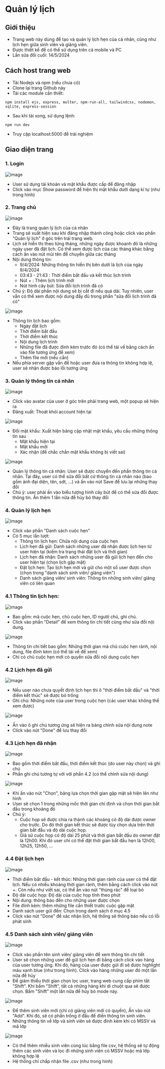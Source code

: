 # Quản lý lịch

## Giới thiệu
- Trang web này dùng để tạo và quản lý lịch hẹn của cá nhân, cũng như lịch hẹn giữa sinh viên và giảng viên.
- Được thiết kế để có thể sử dụng trên cả mobile và PC
- Lần sửa đổi cuối: 14/5/2024

## Cách host trang web
- Tải Nodejs và npm (nếu chưa có)
- Clone lại trang Github này
- Tải các module cần thiết:
```
npm install ejs, express, multer, npm-run-all, tailwindcss, nodemon, sqlite, express-session
```
- Sau khi tải xong, sử dụng lệnh:
```
npm run dev
```
- Truy cập localhost:5000 để trải nghiệm

## Giao diện trang
### 1. Login
![image](https://github.com/gitgud8055/QLL-pj2/assets/151536929/91c38a66-10fd-4837-9d0f-34e296bdf2f6)
- User sử dụng tài khoản và mật khẩu được cấp để đăng nhập
- Click vào mục Show password để hiện thị mật khẩu dưới dạng kí tự (như trong hình)

### 2. Trang chủ
![image](https://github.com/gitgud8055/QLL-pj2/assets/151536929/b50c89fb-27d5-46c6-9e6a-3d6cc328a095)
- Đây là trang quản lý lịch của cá nhân
- Trang sẽ xuất hiện sau khi đăng nhập thành công hoặc click vào phần "Quản lý lịch" ở góc trên trái trang web.
- Lịch sẽ hiển thị theo từng tháng, những ngày được khoanh đỏ là những ngày user đã đặt lịch. Có thể xem được lịch của các tháng khác bằng cách ấn vào nút mũi tên để chuyển giữa các tháng
- Nội dung thông tin:
  - 9/4/2024: Những thông tin hiển thị bên dưới là lịch của ngày 9/4/2024
  - 03:43 - 21:43 : Thời điểm bắt đầu và kết thúc lịch trình
  - Nút + : Thêm lịch trình mới
  - Nút hình cây bút: Sửa đổi lịch trình đã có
- Chú ý: Độ dài phần nội dung sẽ bị cắt đi nếu quá dài. Tuy nhiên, user vẫn có thể xem được nội dung đầy đủ trong phần "sửa đổi lịch trình đã có"
  
![image](https://github.com/gitgud8055/QLL-pj2/assets/151536929/4f058742-d9c8-44c1-a063-53f49d5905fe)
- Thông tin lịch bao gồm:
  - Ngày đặt lịch
  - Thời điểm bắt đầu
  - Thời điểm kết thúc
  - Nội dung lịch trình
  - Những file đã được đính kèm trước đó (có thể tải về bằng cách ấn vào file tương ứng để xem)
  - Thêm file mới (nếu cần)
- Nếu phía server gặp vấn đề hoặc user đưa ra thông tin không hợp lệ, user sẽ nhận được báo lỗi tương ứng

### 3. Quản lý thông tin cá nhân
![image](https://github.com/gitgud8055/QLL-pj2/assets/151536929/1acd4170-f4fd-4460-8266-dd6618828644)
- Click vào avatar của user ở góc trên phải trang web, một popup sẽ hiện ra
- Đăng xuất: Thoát khỏi account hiện tại

![image](https://github.com/gitgud8055/QLL-pj2/assets/151536929/459ad274-8146-4f14-9aac-e8585b49666b)
- Đổi mật khẩu: Xuất hiện bảng cập nhật mật khẩu, yêu cầu những thông tin sau
  - Mật khẩu hiện tại 
  - Mật khẩu mới
  - Xác nhận (để chắc chắn mật khẩu không bị viết sai)
  
![image](https://github.com/gitgud8055/QLL-pj2/assets/151536929/11c41785-9cbf-456c-be35-6e7411257f1b)
- Quản lý thông tin cá nhân: User sẽ được chuyển đến phần thông tin cá nhân. Tại đây, user có thể sửa đổi bất cứ thông tin cá nhân nào (bao gồm ảnh đại diện, tên, sdt, ...) và ấn vào nút Save để lưu lại những thay đổi
- Chú ý: user phải ấn vào biểu tượng hình cây bút để có thể sửa đổi được thông tin. Ấn thêm 1 lần nữa để hủy bỏ thay đổi

### 4. Quản lý lịch hẹn
![image](https://github.com/gitgud8055/QLL-pj2/assets/151536929/333ff4ed-d6c2-450b-9b11-2519474bc209)
- Click vào phần "Danh sách cuộc hẹn"
- Có 5 mục lần lượt:
  - Thông tin lịch hẹn: Chứa nội dung của cuộc hẹn
  - Lịch hẹn đã gửi: Danh sách những user đã nhận được lịch hẹn từ user hiện tại (kiếm tra trạng thái đặt lịch và thời gian)
  - Lịch hẹn đã nhận: Danh sách những user đã gửi lịch hẹn đến cho user hiện tại (chọn lịch gặp mặt)
  - Đặt lịch hẹn: Tạo lịch hẹn mới và gửi cho một số user được chọn (chọn trong "danh sách sinh viên/ giảng viên")
  - Danh sách giảng viên/ sinh viên: Thông tin những sinh viên/ giảng viên có liên quan
### 4.1 Thông tin lịch hẹn:
![image](https://github.com/gitgud8055/QLL-pj2/assets/151536929/4847b941-b5fd-4c0d-aa63-ed323c442285)
- Bao gồm: mã cuộc hẹn, chủ cuộc hẹn, ID người chủ, ghi chú.
- Click vào phần "Detail" để xem thông tin chi tiết cũng như sửa đổi nội dung.
  
![image](https://github.com/gitgud8055/QLL-pj2/assets/151536929/1de54b4a-cfb6-4054-812e-61419a5724bf)
- Thông tin chi tiết bao gồm: Những thời gian mà chủ cuộc hẹn rảnh, nội dung, file đính kèm (có thể tải về để xem)
- Chỉ có chủ cuộc hẹn mới có quyền sửa đổi nội dung cuộc hẹn

### 4.2 Lịch hẹn đã gửi
![image](https://github.com/gitgud8055/QLL-pj2/assets/151536929/5d9c1940-b59f-4286-aff5-2359b08cc594)
- Nếu user nào chưa quyết định lịch hẹn thì ô "thời điểm bắt đầu" và "thời điểm kết thúc" sẽ được bỏ trống
- Ghi chú: Những note của user trong cuộc hẹn (các user khác không thể xem được)
  
![image](https://github.com/gitgud8055/QLL-pj2/assets/151536929/0f578e58-df2f-408f-a1c7-4d657a024cab)
- Ấn vào ô ghi chú tương ứng sẽ hiện ra bảng chỉnh sửa nội dung note
- Click vào nút "Done" để lưu thay đổi

### 4.3 Lịch hẹn đã nhận
![image](https://github.com/gitgud8055/QLL-pj2/assets/151536929/0c6cb9e6-9b2e-4a82-8a84-9f414fa4de9b)
- Bao gồm thời điểm bắt đầu, thời điểm kết thúc (do user này chọn) và ghi chú
- Phần ghi chú tương tự với với phần 4.2 (có thể chỉnh sửa nội dung)

![image](https://github.com/gitgud8055/QLL-pj2/assets/151536929/5f1b4b83-2542-4c3d-ae82-8f94aa7fb087)
- Khi ấn vào nút "Chọn", bảng lựa chọn thời gian gặp mặt sẽ hiện lên như hình
- User sẽ chọn 1 trong những mốc thời gian chỉ định và chọn thời gian bắt đầu trong khoảng đó
- Chú ý:
  - Cuộc họp sẽ được chia ra thành các khoảng có độ dài được owner cho trước. Do đó thời gian kết thúc sẽ được tùy chọn dựa trên thời gian bắt đầu và độ dài cuộc họp.
  - Giả sử cuộc họp có độ dài 25 phút và thời gian bắt đầu do owner đặt là 12h00. Khi đó user chỉ có thể đặt thời gian bắt đầu hẹn là 12h00, 12h25, 12h50, ...
  
### 4.4 Đặt lịch hẹn
![image](https://github.com/gitgud8055/QLL-pj2/assets/151536929/35b73620-226f-42fc-817f-a3446e952c1f)
- Thời điểm bắt đầu - kết thúc: Những thời gian rảnh của user có thể đặt lịch. Nếu có nhiều khoảng thời gian rảnh, thêm bằng cách click vào nút +. Còn nếu như viết sai, có thể ấn vào nút "thùng rác" để loại bỏ
- Độ dài cuộc họp: Độ dài của cuộc họp tính theo phút
- Nội dung: thông báo đến cho những user được chọn
- File đính kèm: thêm những file cần thiết trước cuộc gặp mặt
- Danh sách user gửi đến: Chọn trong danh sách ở mục 4.5
- Click vào nút "Done" để xác nhận lịch, hệ thống sẽ thông báo nếu có lỗi phát sinh

### 4.5 Danh sách sinh viên/ giảng viên
![image](https://github.com/gitgud8055/QLL-pj2/assets/151536929/cd611d36-3d33-4390-8d2d-665aaa41f31f)
- Click vào phần tên sinh viên/ giảng viên để xem thông tin chi tiết
- User sẽ chọn những user để gửi lịch hẹn đi bằng cách click vào hàng của user tương ứng. Khi đó, hàng của user được gửi đi sẽ được highlight màu xanh blue (như trong hình). Click vào hàng những user đó một lần nữa để hủy
- Để giảm thiểu thời gian chọn lọc user, trang web cung cấp phím tắt "Shift". Khi bấm "Shift", tất cả những hàng khi di chuột qua sẽ được chọn. Bấm "Shift" một lần nữa để hủy bỏ mode này.

![image](https://github.com/gitgud8055/QLL-pj2/assets/151536929/910a9f35-3643-437e-991c-a33c23a037ce)
- Để thêm sinh viên mới (chỉ có giảng viên mới có quyền), Ấn vào nút "Add". Khi đó, sẽ có phần trống ở đầu để điền thông tin sinh viên.
- Những thông tin về lớp và sinh viên sẽ được đính kèm khi có MSSV và mã lớp

![image](https://github.com/gitgud8055/QLL-pj2/assets/151536929/e3c81629-358a-44b6-9511-2d5bf89d9aeb)
- Có thể thêm nhiều sinh viên cùng lúc bằng file csv, hệ thống sẽ tự động thêm các sinh viên và lọc đi những sinh viên có MSSV hoặc mã lớp không hợp lệ
- Hệ thống chỉ chấp nhận file .csv (như trong hình)





